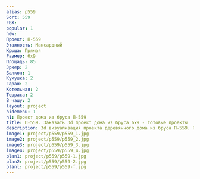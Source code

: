 ```yaml
---
alias: p559
Sort: 559
FBX: 
popular: 1
new: 
Проект: П-559
Этажность: Мансардный
Крыша: Прямая
Размер: 6х9
Площадь: 85
Эркер: 2
Балкон: 1
Кукушка: 2
Гараж: 2
Котельная: 2
Терраса: 2
В чашу: 2
layout: project
hidemenu: 1
h1: Проект дома из бруса П-559
title: П-559. Заказать 3d проект дома из бруса 6х9 - готовые проекты
description: 3d визуализация проекта деревянного дома из бруса П-559. Площадь 85 м2, размер 6х9. Вы можете внести любые изменения в проект.
image1: project/p559/p559_1.jpg
image2: project/p559/p559_2.jpg
image3: project/p559/p559_3.jpg
image4: project/p559/p559_4.jpg
plan1: project/p559/p559-1.jpg
plan2: project/p559/p559-2.jpg
planl: project/p559/p559-f.jpg
---
```

